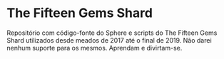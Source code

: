 # The Fifteen Gems Shard
Repositório com código-fonte do Sphere e scripts do The Fifteen Gems Shard utilizados desde meados de 2017 até o final de 2019.
Não darei nenhum suporte para os mesmos. Aprendam e divirtam-se.
